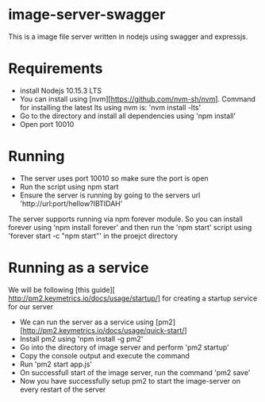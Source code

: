 # image-server-swagger

This is a image file server written in nodejs using swagger and expressjs.

# Requirements
- install Nodejs 10.15.3 LTS
- You can install using [nvm][https://github.com/nvm-sh/nvm]. Command for installing the latest lts using nvm is: 'nvm install -lts'
- Go to the directory and install  all dependencies using 'npm install'
- Open port 10010

# Running
- The server uses port 10010 so make sure the port is open
- Run the script using npm start
- Ensure the server is running by going to the servers url 'http://url:port/hellow?IBTIDAH'

The server supports running via npm forever module. So you can install forever using 'npm install forever' and then run the 'npm start' script using 'forever start -c "npm start"' in the proejct directory


# Running as a service
We will be following [this guide][ http://pm2.keymetrics.io/docs/usage/startup/] for creating a startup service for our server
- We can run the server as a service using [pm2][http://pm2.keymetrics.io/docs/usage/quick-start/]
- Install pm2 using 'npm install -g pm2'
- Go into the directory of image server and perform 'pm2 startup'
- Copy the console output and execute the command
- Run 'pm2 start app.js'
- On successfull start of the image server, run the command 'pm2 save'
- Now you have successfully setup pm2 to start the image-server on every restart of the server
